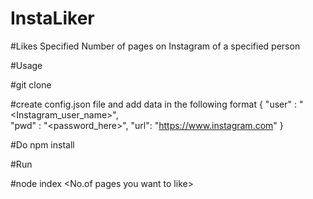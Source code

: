 # InstaLiker

#Likes Specified Number of pages on Instagram of a specified person 

#Usage

#git clone 

#create config.json file and add data in the following format
{
    "user" : "<Instagram_user_name>",                                                                       
    "pwd" : "<password_here>",
     "url": "https://www.instagram.com"
}

#Do npm install

#Run

#node index <No.of pages you want to like>


